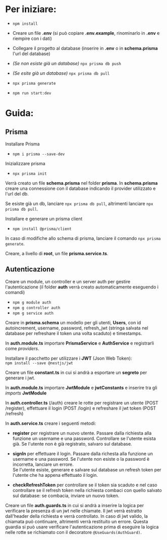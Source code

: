 # Per iniziare:

- `npm install`

- Creare un file **.env** (si può copiare **.env.example**, rinominarlo in **.env** e riempire con i dati)

- Collegare il progetto al database (inserire in **.env** o in **schema.prisma** l'url del database)

- *(Se non esiste già un database)* `npx prisma db push`
- *(Se esite già un database)* `npx prisma db pull`

- `npx prisma generate`

- `npm run start:dev`  




# Guida:

## Prisma

Installare Prisma

  - `npm i prisma --save-dev`

Inizializzare prisma

  - `npx prisma init`

Verrà creato un file **schema.prisma** nel folder **prisma**. In **schema.prisma** creare una connessione con il database indicando il provider utilizzato e l'url del db.  

Se esiste già un db, lanciare `npx prisma db pull`, altrimenti lanciare `npx prisma db pull`.

Installare e generare un prisma client

 - `npm install @prisma/client`

In caso di modifiche allo schema di prisma, lanciare il comando `npx prisma generate`.

Creare, a livello di **root**, un file **prisma.service.ts**.

## Autenticazione

Creare un module, un controller e un server auth per gestire l'autenticazione (il folder **auth** verrà creato automaticamente eseguendo i comandi)

  - `npm g module auth`
  - `npm g controller auth`
  - `npm g service auth`  

Creare in **prisma.schema** un modello per gli utenti, **Users**, con id autoincrement, username, password, refresh_jwt (stringa salvata nel database per refreshare il token una volta scaduto) e timestamps.

In **auth.module.ts** importare **PrismaService** e **AuthService** e registrarli come *providers*.

Installare il pacchetto per utilizzare i **JWT** (Json Web Token):  
 `npm install --save @nestjs/jwt`

Creare un file **constant.ts** in cui si andrà a esportare un **segreto** per generare i jwt.

In **auth.module.ts** importare **JwtModule** e **jwtConstants** e inserire tra gli *imports* **JwtModule**

In **auth.controller.ts** (/auth) creare le rotte per registrare un utente (POST /register), effettuare il login (POST /login) e refreshare il jwt token (POST /refresh)

In **auth.service.ts** creare i seguenti metodi:

  - **register** per registrare un nuovo utente. Passare dalla richiesta alla funzione un username e una password. Controllare se l'utente esista già. Se l'utente non è già registrato, salvaro sul database.

  - **signIn** per effettuare il login. Passare dalla richesta alla funzione un username e una password. Se l'utente non esiste o la password è incorretta, lanciare un errore.  
  Se l'utente esiste, generare e salvare sul database un refresh token per l'utente che ha appena effettuato il login.

  - **checkRefreshToken** per controllare se il token sia scaduto e nel caso controllare se il refresh token nella richiesta combaci con quello salvato sul database: se combacia, inviare un nuovo token. 

Creare un file **auth.guards.ts** in cui si andrà a inserire la logica per verificare la presenza di un jwt nelle chiamate. Il jwt verrà estratto dall'header della richiesta e verrà controllato. In caso di jwt valido, la chiamata può continuare, altrimenti verrà restituito un errore. Questa guardia si può usare verificare l'autenticazione prima di eseguire la logica nelle rotte se richiamato con il decoratore `@UseGuards(AuthGuard)`.




